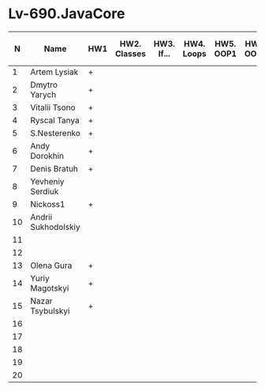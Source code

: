 # Lv-690.JavaCore
N|Name| HW1 | HW2. Classes|HW3. If...|HW4. Loops|HW5. OOP1 |HW6. OOP2 |HW7. Inner classes| HW8. Collection | HW9. String|HW10. Exception|HW11. Thread. IO|HW12. Java8
--|--|--|--|--|--|--|--|--|--|--|--|--|--
1|Artem Lysiak|+||||||||||||
2|Dmytro Yarych|+||||||||||||
3|Vitalii Tsono|+||||||||||||
4|Ryscal Tanya|+||||||||||||
5|S.Nesterenko|+||||||||||||
6|Andy Dorokhin|+||||||||||||
7|Denis Bratuh|+||||||||||||
8|Yevheniy Serdiuk|||||||||||||
9|Nickoss1|+||||||||||||
10|Andrii Sukhodolskiy|||||||||||||
11||||||||||||||
12||||||||||||||
13|Olena Gura|+||||||||||||
14|Yuriy Magotskyi|+||||||||||||
15|Nazar Tsybulskyi|+||||||||||||
16||||||||||||||
17||||||||||||||
18||||||||||||||
19||||||||||||||
20||||||||||||||
